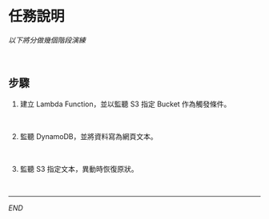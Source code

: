 # 任務說明

_以下將分做幾個階段演練_

<br>

## 步驟

1. 建立 Lambda Function，並以監聽 S3 指定 Bucket 作為觸發條件。

<br>

2. 監聽 DynamoDB，並將資料寫為網頁文本。

<br>

3. 監聽 S3 指定文本，異動時恢復原狀。

<br>

___

_END_